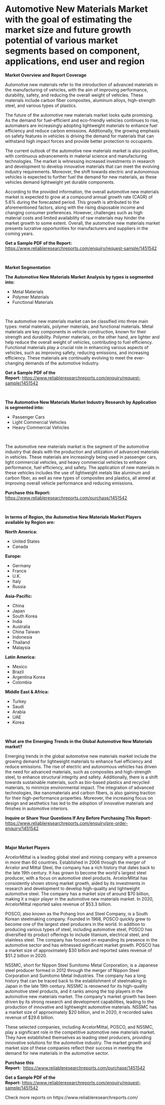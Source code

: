 <p><h1>Automotive New Materials Market with the goal of estimating the market size and future growth potential of various market segments based on component, applications, end user and region</h1></p><p><strong>Market Overview and Report Coverage</strong></p>
<p><p>Automotive new materials refer to the introduction of advanced materials in the manufacturing of vehicles, with the aim of improving performance, durability, safety, and reducing the overall weight of vehicles. These materials include carbon fiber composites, aluminum alloys, high-strength steel, and various types of plastics.</p><p>The future of the automotive new materials market looks quite promising. As the demand for fuel-efficient and eco-friendly vehicles continues to rise, automakers are increasingly adopting lightweight materials to enhance fuel efficiency and reduce carbon emissions. Additionally, the growing emphasis on safety features in vehicles is driving the demand for materials that can withstand high impact forces and provide better protection to occupants.</p><p>The current outlook of the automotive new materials market is also positive, with continuous advancements in material science and manufacturing technologies. The market is witnessing increased investments in research and development to develop innovative materials that can meet the evolving industry requirements. Moreover, the shift towards electric and autonomous vehicles is expected to further fuel the demand for new materials, as these vehicles demand lightweight yet durable components.</p><p>According to the provided information, the overall automotive new materials market is expected to grow at a compound annual growth rate (CAGR) of 5.6% during the forecasted period. This growth is attributed to the aforementioned factors, along with the rising disposable income and changing consumer preferences. However, challenges such as high material costs and limited availability of raw materials may hinder the market growth to some extent. Overall, the automotive new materials market presents lucrative opportunities for manufacturers and suppliers in the coming years.</p></p>
<p><strong>Get a Sample PDF of the Report:</strong> <a href="https://www.reliableresearchreports.com/enquiry/request-sample/1451542">https://www.reliableresearchreports.com/enquiry/request-sample/1451542</a></p>
<p>&nbsp;</p>
<p><strong>Market Segmentation</strong></p>
<p><strong>The Automotive New Materials Market Analysis by types is segmented into:</strong></p>
<p><ul><li>Metal Materials</li><li>Polymer Materials</li><li>Functional Materials</li></ul></p>
<p>&nbsp;</p>
<p><p>The automotive new materials market can be classified into three main types: metal materials, polymer materials, and functional materials. Metal materials are key components in vehicle construction, known for their strength and durability. Polymer materials, on the other hand, are lighter and help reduce the overall weight of vehicles, contributing to fuel efficiency. Functional materials play a crucial role in enhancing various aspects of vehicles, such as improving safety, reducing emissions, and increasing efficiency. These materials are continually evolving to meet the ever-changing demands of the automotive industry.</p></p>
<p><strong>Get a Sample PDF of the Report:</strong>&nbsp;<a href="https://www.reliableresearchreports.com/enquiry/request-sample/1451542">https://www.reliableresearchreports.com/enquiry/request-sample/1451542</a></p>
<p>&nbsp;</p>
<p><strong>The Automotive New Materials Market Industry Research by Application is segmented into:</strong></p>
<p><ul><li>Passenger Cars</li><li>Light Commercial Vehicles</li><li>Heavy Commercial Vehicles</li></ul></p>
<p>&nbsp;</p>
<p><p>The automotive new materials market is the segment of the automotive industry that deals with the production and utilization of advanced materials in vehicles. These materials are increasingly being used in passenger cars, light commercial vehicles, and heavy commercial vehicles to enhance performance, fuel efficiency, and safety. The application of new materials in these vehicles includes the use of lightweight metals like aluminum and carbon fiber, as well as new types of composites and plastics, all aimed at improving overall vehicle performance and reducing emissions.</p></p>
<p><strong>Purchase this Report:</strong>&nbsp; <a href="https://www.reliableresearchreports.com/purchase/1451542">https://www.reliableresearchreports.com/purchase/1451542</a></p>
<p>&nbsp;</p>
<p><strong>In terms of Region, the Automotive New Materials Market Players available by Region are:</strong></p>
<p>
    <p> <strong> North America: </strong>
        <ul>
            <li>United States</li>
            <li>Canada</li>
        </ul>
        </p> 
    <p> <strong> Europe: </strong>
        <ul>
            <li>Germany</li>
            <li>France</li>
            <li>U.K.</li>
            <li>Italy</li>
            <li>Russia</li>
        </ul>
        </p> 
    <p> <strong> Asia-Pacific: </strong>
        <ul>
            <li>China</li>
            <li>Japan</li>
            <li>South Korea</li>
            <li>India</li>
            <li>Australia</li>
            <li>China Taiwan</li>
            <li>Indonesia</li>
            <li>Thailand</li>
            <li>Malaysia</li>
        </ul>
        </p> 
    <p> <strong> Latin America: </strong>
        <ul>
            <li>Mexico</li>
            <li>Brazil</li>
            <li>Argentina Korea</li>
            <li>Colombia</li>
        </ul>
        </p> 
    <p> <strong> Middle East & Africa: </strong>
        <ul>
            <li>Turkey</li>
            <li>Saudi</li>
            <li>Arabia</li>
            <li>UAE</li>
            <li>Korea</li>
        </ul>
    </p>
    </p>
<p>&nbsp;</p>
<p><strong>What are the Emerging Trends in the Global Automotive New Materials market?</strong></p>
<p><p>Emerging trends in the global automotive new materials market include the growing demand for lightweight materials to enhance fuel efficiency and reduce emissions. The rise of electric and autonomous vehicles has driven the need for advanced materials, such as composites and high-strength steel, to enhance structural integrity and safety. Additionally, there is a shift towards sustainable materials, such as bio-based plastics and recycled materials, to minimize environmental impact. The integration of advanced technologies, like nanomaterials and carbon fibers, is also gaining traction for their high-performance properties. Moreover, the increasing focus on design and aesthetics has led to the adoption of innovative materials and finishes in automotive interiors.</p></p>
<p><strong>Inquire or Share Your Questions If Any Before Purchasing This Report</strong>- <a href="https://www.reliableresearchreports.com/enquiry/pre-order-enquiry/1451542">https://www.reliableresearchreports.com/enquiry/pre-order-enquiry/1451542</a></p>
<p>&nbsp;</p>
<p><strong>Major Market Players</strong></p>
<p><p>ArcelorMittal is a leading global steel and mining company with a presence in more than 60 countries. Established in 2006 through the merger of Arcelor and Mittal Steel, the company has a rich history that dates back to the late 19th century. It has grown to become the world's largest steel producer, with a focus on automotive steel products. ArcelorMittal has consistently shown strong market growth, aided by its investments in research and development to develop high-quality and lightweight automotive steel. The company has a market size of around $70 billion, making it a major player in the automotive new materials market. In 2020, ArcelorMittal reported sales revenue of $53.3 billion.</p><p>POSCO, also known as the Pohang Iron and Steel Company, is a South Korean steelmaking company. Founded in 1968, POSCO quickly grew to become one of the largest steel producers in the world. In addition to producing various types of steel, including automotive steel, POSCO has diversified its product offerings to include titanium, electrical steel, and stainless steel. The company has focused on expanding its presence in the automotive sector and has witnessed significant market growth. POSCO has a market size of approximately $30 billion and reported sales revenue of $51.2 billion in 2020.</p><p>NSSMC, short for Nippon Steel Sumitomo Metal Corporation, is a Japanese steel producer formed in 2012 through the merger of Nippon Steel Corporation and Sumitomo Metal Industries. The company has a long history that can be traced back to the establishment of steelmaking in Japan in the late 19th century. NSSMC is renowned for its high-quality automotive steel products, and it ranks among the top players in the automotive new materials market. The company's market growth has been driven by its strong research and development capabilities, leading to the production of innovative and lightweight automotive materials. NSSMC has a market size of approximately $20 billion, and in 2020, it recorded sales revenue of $29.6 billion.</p><p>These selected companies, including ArcelorMittal, POSCO, and NSSMC, play a significant role in the competitive automotive new materials market. They have established themselves as leading steel producers, providing innovative solutions for the automotive industry. The market growth and market size of these companies reflect their success in meeting the demand for new materials in the automotive sector.</p></p>
<p><strong>Purchase this Report:</strong>&nbsp;&nbsp;<a href="https://www.reliableresearchreports.com/purchase/1451542">https://www.reliableresearchreports.com/purchase/1451542</a></p>
<p></p>
<p><strong>Get a Sample PDF of the Report:</strong>&nbsp;<a href="https://www.reliableresearchreports.com/enquiry/request-sample/1451542">https://www.reliableresearchreports.com/enquiry/request-sample/1451542</a></p>
<p>Check more reports on https://www.reliableresearchreports.com/</p>